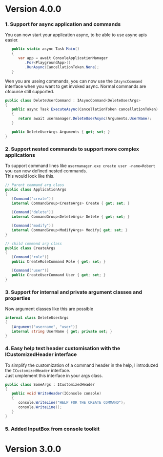 # Version 4.0.0
### 1. Support for async application and commands

You can now start your application async, to be able to use async apis easier.

```c#
   public static async Task Main()
   {
      var app = await ConsoleApplicationManager
         .For<PlaygroundApp>()
         .RunAsync(CancellationToken.None);
   }
```
Wen you are useing commands, you can now use the `IAsyncCommand` interface when you want to get invoked async.
Normal commands are ofcourse still supported.

```c#
public class DeleteUserCommand : IAsyncCommand<DeleteUserArgs>
{
   public async Task ExecuteAsync(CancellationToken cancellationToken)
   {
      return await usermanager.DeleteUserAsync(Arguments.UserName);
   }

   public DeleteUserArgs Arguments { get; set; }
}
```

### 2. Support nested commands to support more complex applications
To support command lines like `usermanager.exe create user -name=Robert` you can now defined nested commands.   
This would look like this.

```c#
// Parent command arg class
public class ApplicationArgs
{
   [Command("create")]
   internal CommandGroup<CreateArgs> Create { get; set; } 
   
   [Command("delete")]
   internal CommandGroup<DeleteArgs> Delete { get; set; }   

   [Command("modify")]
   internal CommandGroup<ModifyArgs> Modify{ get; set; }  
}

// child command arg class
public class CreateArgs
{
   [Command("role")]
   public CreateRoleCommand Role { get; set; }

   [Command("user")]
   public CreateUserCommand User { get; set; }
}

```



### 3. Support for internal and private argument classes and properties

Now argument classes like this are possible
```c#
internal class DeleteUserArgs
{
   [Argument("username", "user")]
   internal string UserName { get; private set; }
}
```

### 4. Easy help text header customisation with the ICustomizedHeader interface

To simplify the customization of a command header in the help, I introduzed the `ICustomizedHeader` interface.   
Just umplement this interface in your args class.

```c#
public class SomeArgs : ICustomizedHeader
{
   public void WriteHeader(IConsole console)
   {
      console.WriteLine("HELP FOR THE CREATE COMMAND");
      console.WriteLine();
   }
}
```

### 5. Added InputBox from console toolkit 

# Version 3.0.0
